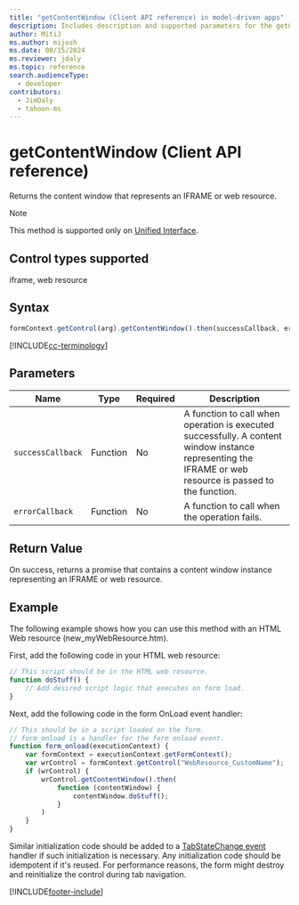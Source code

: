 ```yaml
---
title: "getContentWindow (Client API reference) in model-driven apps"
description: Includes description and supported parameters for the getContentWindow method.
author: MitiJ
ms.author: mijosh
ms.date: 08/15/2024
ms.reviewer: jdaly
ms.topic: reference
search.audienceType: 
  - developer
contributors:
  - JimDaly
  - tahoon-ms
---
```

# getContentWindow (Client API reference)

Returns the content window that represents an IFRAME or web resource.

> [!NOTE]
> This method is supported only on [Unified Interface](../../../../../user/unified-interface.md).

## Control types supported

iframe, web resource

## Syntax

```JavaScript
formContext.getControl(arg).getContentWindow().then(successCallback, errorCallback);
```

[!INCLUDE[cc-terminology](../../../../data-platform/includes/cc-terminology.md)]

## Parameters

|Name |Type|Required|Description|
|---|---|---|---|
|`successCallback`|Function|No|A function to call when operation is executed successfully. A content window instance representing the IFRAME or web resource is passed to the function.|
|`errorCallback`|Function|No|A function to call when the operation fails.|


## Return Value

On success, returns a promise that contains a content window instance representing an IFRAME or web resource.

## Example

The following example shows how you can use this method with an HTML Web resource (new_myWebResource.htm).

First, add the following code in your HTML web resource:

```javascript
// This script should be in the HTML web resource.
function doStuff() {
    // Add desired script logic that executes on form load.
}
```

Next, add the following code in the form OnLoad event handler:

```javascript
// This should be in a script loaded on the form. 
// form_onload is a handler for the form onload event.
function form_onload(executionContext) {
    var formContext = executionContext.getFormContext();
    var wrControl = formContext.getControl("WebResource_CustomName");
    if (wrControl) {
        wrControl.getContentWindow().then(
            function (contentWindow) {
                contentWindow.doStuff();
            }
        )
    }
}
```

Similar initialization code should be added to a [TabStateChange event](../events/tabstatechange.md) handler if such initialization is necessary. Any initialization code should be idempotent if it's reused. For performance reasons, the form  might destroy and reinitialize the control during tab navigation.


[!INCLUDE[footer-include](../../../../../includes/footer-banner.md)]
